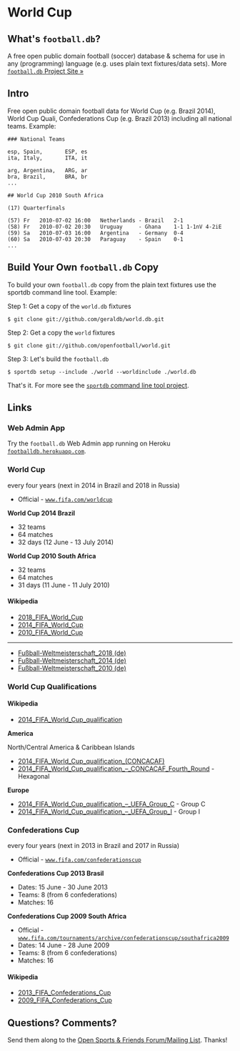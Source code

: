 # World Cup

## What's `football.db`?

A free open public domain football (soccer) database & schema
for use in any (programming) language
(e.g. uses plain text fixtures/data sets).
More [`football.db` Project Site »](http://openfootball.github.io)

## Intro

Free open public domain football data for World Cup (e.g. Brazil 2014), World Cup Quali,
Confederations Cup (e.g. Brazil 2013) including all national teams. Example:

~~~
### National Teams

esp, Spain,       ESP, es
ita, Italy,       ITA, it

arg, Argentina,   ARG, ar
bra, Brazil,      BRA, br
...
~~~

~~~
## World Cup 2010 South Africa

(17) Quarterfinals

(57) Fr   2010-07-02 16:00   Netherlands - Brazil   2-1
(58) Fr   2010-07-02 20:30   Uruguay     - Ghana    1-1 1-1nV 4-2iE
(59) Sa   2010-07-03 16:00   Argentina   - Germany  0-4
(60) Sa   2010-07-03 20:30   Paraguay    - Spain    0-1
...
~~~


## Build Your Own `football.db` Copy

To build your own `football.db` copy from the plain text fixtures
use the sportdb command line tool. Example:

Step 1:  Get a copy of the `world.db` fixtures

    $ git clone git://github.com/geraldb/world.db.git

Step 2:  Get a copy the `world` fixtures

    $ git clone git://github.com/openfootball/world.git

Step 3:  Let's build the `football.db`

    $ sportdb setup --include ./world --worldinclude ./world.db

That's it. For more
see the [`sportdb` command line tool project](https://github.com/geraldb/sport.db.ruby).


## Links

### Web Admin App

Try the `football.db` Web Admin app running on Heroku
[`footballdb.herokuapp.com`](http://footballdb.herokuapp.com).


### World Cup

every four years (next in 2014 in Brazil and 2018 in Russia)

- Official - [`www.fifa.com/worldcup`](http://www.fifa.com/worldcup)


__World Cup 2014 Brazil__

- 32 teams
- 64 matches
- 32 days (12 June - 13 July 2014)


__World Cup 2010 South Africa__

- 32 teams
- 64 matches
- 31 days (11 June - 11 July 2010)



#### Wikipedia

- [2018_FIFA_World_Cup](http://en.wikipedia.org/wiki/2018_FIFA_World_Cup)
- [2014_FIFA_World_Cup](http://en.wikipedia.org/wiki/2014_FIFA_World_Cup)
- [2010_FIFA_World_Cup](http://en.wikipedia.org/wiki/2010_FIFA_World_Cup)

---

- [Fußball-Weltmeisterschaft_2018 (de)](http://de.wikipedia.org/wiki/Fußball-Weltmeisterschaft_2018)
- [Fußball-Weltmeisterschaft_2014 (de)](http://de.wikipedia.org/wiki/Fußball-Weltmeisterschaft_2014)
- [Fußball-Weltmeisterschaft_2010 (de)](http://de.wikipedia.org/wiki/Fußball-Weltmeisterschaft_2010)


### World Cup Qualifications

#### Wikipedia

- [2014_FIFA_World_Cup_qualification](http://en.wikipedia.org/wiki/2014_FIFA_World_Cup_qualification)
 

__America__

North/Central America & Caribbean Islands

- [2014_FIFA_World_Cup_qualification_(CONCACAF)](http://en.wikipedia.org/wiki/2014_FIFA_World_Cup_qualification_(CONCACAF))
- [2014_FIFA_World_Cup_qualification_–_CONCACAF_Fourth_Round](http://en.wikipedia.org/wiki/2014_FIFA_World_Cup_qualification_–_CONCACAF_Fourth_Round) - Hexagonal


__Europe__

- [2014_FIFA_World_Cup_qualification_–_UEFA_Group_C](http://en.wikipedia.org/wiki/2014_FIFA_World_Cup_qualification_–_UEFA_Group_C) - Group C
- [2014_FIFA_World_Cup_qualification_–_UEFA_Group_I](http://en.wikipedia.org/wiki/2014_FIFA_World_Cup_qualification_–_UEFA_Group_I) - Group I


### Confederations Cup

every four years (next in 2013 in Brazil and 2017 in Russia)

- Official - [`www.fifa.com/confederationscup`](http://www.fifa.com/confederationscup)

__Confederations Cup 2013 Brasil__ 

- Dates:   15 June - 30 June 2013
- Teams:   8 (from 6 confederations)
- Matches: 16


__Confederations Cup 2009 South Africa__

- Official - [`www.fifa.com/tournaments/archive/confederationscup/southafrica2009`](http://www.fifa.com/tournaments/archive/confederationscup/southafrica2009)
- Dates:  14 June - 28 June 2009
- Teams:  8 (from 6 confederations)
- Matches: 16


#### Wikipedia

- [2013_FIFA_Confederations_Cup](http://en.wikipedia.org/wiki/2013_FIFA_Confederations_Cup)
- [2009_FIFA_Confederations_Cup](http://en.wikipedia.org/wiki/2009_FIFA_Confederations_Cup)




## Questions? Comments?

Send them along to the
[Open Sports & Friends Forum/Mailing List](http://groups.google.com/group/opensport).
Thanks!

